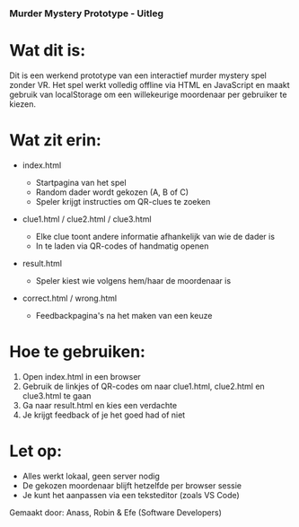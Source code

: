 ### Murder Mystery Prototype - Uitleg

# Wat dit is:
Dit is een werkend prototype van een interactief murder mystery spel zonder VR.
Het spel werkt volledig offline via HTML en JavaScript en maakt gebruik van localStorage om een willekeurige moordenaar per gebruiker te kiezen.

# Wat zit erin:
- index.html
   - Startpagina van het spel
   - Random dader wordt gekozen (A, B of C)
   - Speler krijgt instructies om QR-clues te zoeken

- clue1.html / clue2.html / clue3.html
   - Elke clue toont andere informatie afhankelijk van wie de dader is
   - In te laden via QR-codes of handmatig openen

- result.html
   - Speler kiest wie volgens hem/haar de moordenaar is

- correct.html / wrong.html
   - Feedbackpagina's na het maken van een keuze

# Hoe te gebruiken:
1. Open index.html in een browser
2. Gebruik de linkjes of QR-codes om naar clue1.html, clue2.html en clue3.html te gaan
3. Ga naar result.html en kies een verdachte
4. Je krijgt feedback of je het goed had of niet

# Let op:
- Alles werkt lokaal, geen server nodig
- De gekozen moordenaar blijft hetzelfde per browser sessie
- Je kunt het aanpassen via een teksteditor (zoals VS Code)

Gemaakt door: Anass, Robin & Efe (Software Developers)
